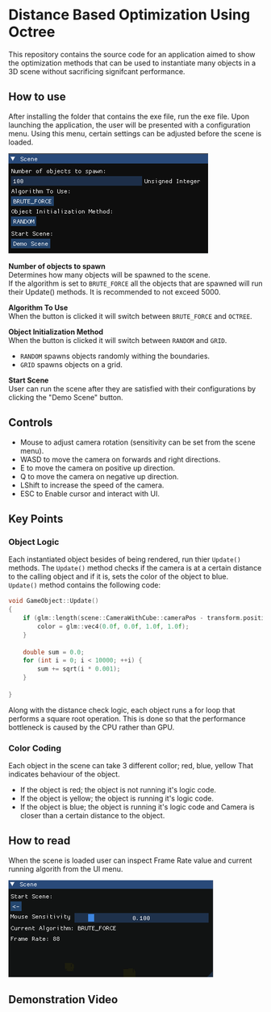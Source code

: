 # Distance Based Optimization Using Octree

This repository contains the source code for an application aimed to show the optimization methods that can be used to instantiate many objects in a 3D scene without sacrificing signifcant performance.

## How to use

After installing the folder that contains the exe file, run the exe file. 
Upon launching the application, the user will be presented with a configuration menu. Using this menu, certain settings can be adjusted before the scene is loaded.

![Configuration Menu](/githubAssets/Images/ConfigMenu.png)

**Number of objects to spawn**</br>
Determines how many objects will be spawned to the scene.</br>
If the algorithm is set to `BRUTE_FORCE` all the objects that are spawned will run their Update() methods. It is recommended to not exceed 5000.

**Algorithm To Use**</br>
When the button is clicked it will switch between `BRUTE_FORCE` and `OCTREE`.

**Object Initialization Method**</br>
When the button is clicked it will switch between `RANDOM` and `GRID`.</br>
- `RANDOM` spawns objects randomly withing the boundaries.</br>
- `GRID` spawns objects on a grid.

**Start Scene**</br>
User can run the scene after they are satisfied with their configurations by clicking the "Demo Scene" button.</br>

## Controls

- Mouse to adjust camera rotation (sensitivity can be set from the scene menu).
- WASD to move the camera on forwards and right directions.
- E to move the camera on positive up direction.
- Q to move the camera on negative up direction.
- LShift to increase the speed of the camera.
- ESC to Enable cursor and interact with UI.

## Key Points

### Object Logic

Each instantiated object besides of being rendered, run thier `Update()` methods. The `Update()` method checks if the camera is at a certain distance to the calling object and if it is, sets the color of the object to blue.</br>
`Update()` method contains the following code:
```c++
void GameObject::Update()
{
	if (glm::length(scene::CameraWithCube::cameraPos - transform.position) < 1.5f) {
		color = glm::vec4(0.0f, 0.0f, 1.0f, 1.0f);
	}

	double sum = 0.0;
	for (int i = 0; i < 10000; ++i) {
		sum += sqrt(i * 0.001);
	}

}
```
Along with the distance check logic, each object runs a for loop that performs a square root operation. This is done so that the performance bottleneck is caused by the CPU rather than GPU.

### Color Coding

Each object in the scene can take 3 different collor; red, blue, yellow That indicates behaviour of the object.
- If the object is red; the object is not running it's logic code.
- If the object is yellow; the object is running it's logic code.
- If the object is blue; the object is running it's logic code and Camera is closer than a certain distance to the object.

## How to read

When the scene is loaded user can inspect Frame Rate value and current running algorith from the UI menu.</br>

![Scene Menu](/githubAssets/Images/MainSceneMenu.png)

## Demonstration Video
